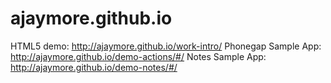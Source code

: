ajaymore.github.io
==================

HTML5 demo: http://ajaymore.github.io/work-intro/
Phonegap Sample App: http://ajaymore.github.io/demo-actions/#/
Notes Sample App: http://ajaymore.github.io/demo-notes/#/
